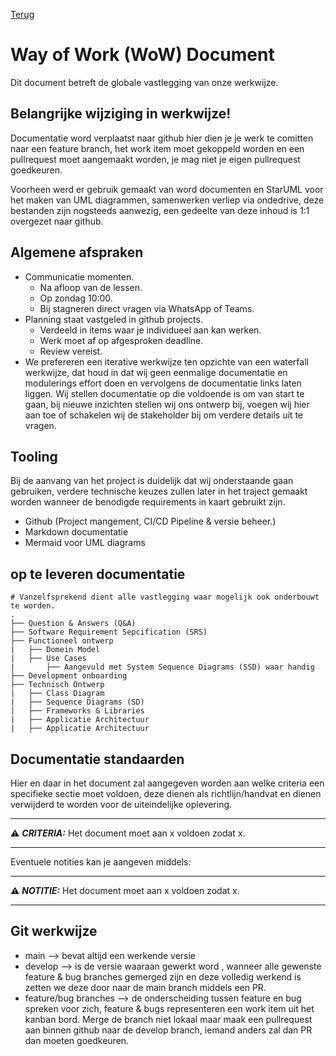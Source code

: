 [Terug](/README.md)

# Way of Work (WoW) Document
Dit document betreft de globale vastlegging van onze werkwijze.

## Belangrijke wijziging in werkwijze!
Documentatie word verplaatst naar github hier dien je je werk te comitten naar een feature branch, het work item moet gekoppeld worden en een pullrequest moet aangemaakt worden, je mag niet je eigen pullrequest goedkeuren.

Voorheen werd er gebruik gemaakt van word documenten en StarUML voor het maken van UML diagrammen, samenwerken verliep via ondedrive, deze bestanden zijn nogsteeds aanwezig, een gedeelte van deze inhoud is 1:1 overgezet naar github.

## Algemene afspraken
- Communicatie momenten.
    - Na afloop van de lessen.
    - Op zondag 10:00.
    - Bij stagneren direct vragen via WhatsApp of Teams.
- Planning staat vastgeled in github projects.
    - Verdeeld in items waar je individueel aan kan werken.
    - Werk moet af op afgesproken deadline.
    - Review vereist.
- We prefereren een iterative werkwijze ten opzichte van een waterfall werkwijze, dat houd in dat wij geen eenmalige documentatie en modulerings effort doen en vervolgens de documentatie links laten liggen. Wij stellen documentatie op die voldoende is om van start te gaan, bij nieuwe inzichten stellen wij ons ontwerp bij, voegen wij hier aan toe of schakelen wij de stakeholder bij om verdere details uit te vragen.


## Tooling
Bij de aanvang van het project is duidelijk dat wij onderstaande gaan gebruiken, verdere technische keuzes zullen later in het traject gemaakt worden wanneer de benodigde requirements in kaart gebruikt zijn.
- Github (Project mangement, CI/CD Pipeline & versie beheer.)
- Markdown documentatie
- Mermaid voor UML diagrams

## op te leveren documentatie
```
# Vanzelfsprekend dient alle vastlegging waar mogelijk ook onderbouwt te worden.
.
├── Question & Answers (Q&A)
├── Software Requirement Sepcification (SRS)
├── Functioneel ontwerp 
|   ├── Domein Model
|   ├── Use Cases
|       ├── Aangevuld met System Sequence Diagrams (SSD) waar handig
├── Development onboarding
├── Technisch Ontwerp
|   ├── Class Diagram
|   ├── Sequence Diagrams (SD)
|   ├── Frameworks & Libraries
|   ├── Applicatie Architectuur
|   ├── Applicatie Architectuur
```

## Documentatie standaarden

Hier en daar in het document zal aangegeven worden aan welke criteria een specifieke sectie moet voldoen, deze dienen als richtlijn/handvat en dienen verwijderd te worden voor de uiteindelijke oplevering.

---
:warning: **_CRITERIA:_**
Het document moet aan x voldoen zodat x.

---

Eventuele notities kan je aangeven middels:

---
:warning: **_NOTITIE:_**
Het document moet aan x voldoen zodat x.

---


## Git werkwijze
- main --> bevat altijd een werkende versie
- develop --> is de versie waaraan gewerkt word , wanneer alle gewenste feature & bug branches gemerged zijn en deze volledig werkend is zetten we deze door naar de main branch middels een PR.
- feature/bug branches --> de onderscheiding tussen feature en bug spreken voor zich, feature & bugs representeren een work item uit het kanban bord. Merge de branch niet lokaal maar maak een pullrequest aan binnen github naar de develop branch, iemand anders zal dan PR dan moeten goedkeuren.
